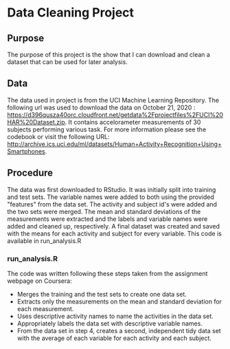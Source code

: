 # Data Cleaning Project

## Purpose

The purpose of this project is the show that I can download and clean a dataset that can be used for later analysis. 

## Data

The data used in project is from the UCI Machine Learning Repository. The following url was used to download the data on October 21, 2020 : https://d396qusza40orc.cloudfront.net/getdata%2Fprojectfiles%2FUCI%20HAR%20Dataset.zip. It contains accelorameter measurements of 30 subjects performing various task. For more information please see the codebook or visit the following URL: http://archive.ics.uci.edu/ml/datasets/Human+Activity+Recognition+Using+Smartphones.

## Procedure
The data was first downloaded to RStudio. It was initially split into training and test sets. The variable names were added to both using the provided "features" from the data set. The activity and subject id's were added and the two sets were merged. The mean and standard deviations of the measurements were extracted and the labels and variable names were added and cleaned up, respectively. A final dataset was created and saved with the means for each activity and subject for every variable. This code is available in run_analysis.R

### run_analysis.R
The code was written following these steps taken from the assignment webpage on Coursera:  
- Merges the training and the test sets to create one data set.  
- Extracts only the measurements on the mean and standard deviation for each measurement.  
- Uses descriptive activity names to name the activities in the data set.  
- Appropriately labels the data set with descriptive variable names.  
- From the data set in step 4, creates a second, independent tidy data set with the average of each variable for each activity and each subject.